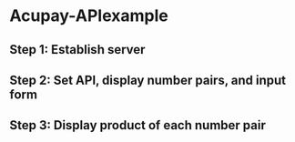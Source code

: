 # Acupay-APIexample

## Step 1: Establish server
## Step 2: Set API, display number pairs, and input form
## Step 3: Display product of each number pair
